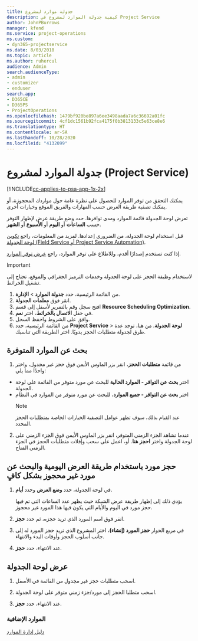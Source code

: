 ```yaml
---
title: جدولة موارد لمشروع
description: كيفية جدولة الموارد لمشروع في Project Service
author: JohnPBurrows
manager: kfend
ms.service: project-operations
ms.custom:
- dyn365-projectservice
ms.date: 8/03/2018
ms.topic: article
ms.author: ruhercul
audience: Admin
search.audienceType:
- admin
- customizer
- enduser
search.app:
- D365CE
- D365PS
- ProjectOperations
ms.openlocfilehash: 1479bf920be897a6ee3498aada7a6c36692a01fc
ms.sourcegitcommit: 4cf1dc1561b92fca4175f0b3813133c5e63ce8e6
ms.translationtype: HT
ms.contentlocale: ar-SA
ms.lasthandoff: 10/28/2020
ms.locfileid: "4132099"
---
```

# <a name="schedule-resources-for-a-project-project-service"></a>جدولة الموارد لمشروع (Project Service)

[!INCLUDE[cc-applies-to-psa-app-1x-2x](../includes/cc-applies-to-psa-app-1x-2x.md)]

يمكنك التحقق من توفر الموارد للحصول على نظرة عامة حول مواردك المحجوزة، أو يمكنك تصفية طريقة العرض حسب المهارات والفريق الموقع وخيارات أخرى.  
  
تعرض لوحة الجدولة قائمة الموارد ومدى توافرها. حدد وضع طريقة عرض لإظهار التوفر حسب **الساعات** أو **اليوم** أو **الأسبوع** أو **الشهر**.  
  
قبل استخدام لوحة الجدولة، من الضروري إعدادها. لمزيد من المعلومات، راجع [تكوين لوحة الجدولة (Field Service أو Project Service Automation)](https://docs.microsoft.com/dynamics365/field-service/configure-schedule-board).
  
إذا كنت تستخدم إصدارًا أقدم، وللاطلاع على توفر الموارد، راجع [عرض توفر الموارد](../psa/view-resource-availability.md).  

> [!IMPORTANT]
>  لاستخدام وظيفة الحجز على لوحة الجدولة وخدمات الترميز الجغرافي والموقع، تحتاج إلى تشغيل الخرائط.  
> 
> 1. من القائمة الرئيسية، حدد **جدولة الموارد** > **الإدارة**.  
> 2. انقر فوق **معلمات الجدولة**.  
> 3. افتح سجل وقم بالتمرير لأسفل إلى قسم **Resource Scheduling Optimization**.  
> 4. في حقل **الاتصال بالخرائط**، اختر **نعم**.  
> 5. وافق على الشروط واحفظ السجل.  
> 6. من القائمة الرئيسية، حدد **Project Service** > **لوحة الجدولة**. من هنا، توجد عدة طرق لجدولة متطلبات الحجز يدويًا. اختر الطريقة التي تناسبك.
  
## <a name="find-available-resources"></a>بحث عن الموارد المتوفرة

1.  من قائمة **متطلبات الحجز**، انقر بزر الماوس الأيمن فوق حجز غير مجدول، واختر واحدًا مما يلي:  
  
- اختر **بحث عن التوافر - الموارد الحالية‬** للبحث عن مورد متوفر من القائمة على لوحة الجدولة.  
- اختر **‏‫بحث عن التوافر - جميع الموارد‬**، للبحث عن مورد متوفر من الموارد في النظام  
   > [!NOTE]
   >  عند القيام بذلك، سوف تظهر عوامل التصفية الخيارات الخاصة بمتطلبات الحجز المحدد.  
  
2. عندما تشاهد الجزء الزمني المتوفر، انقر بزر الماوس الأيمن فوق الجزء الزمني على لوحة الجدولة واختر **احجز هنا**. أو، اعمل على سحب وإفلات متطلبات الحجز في الجزء الزمني المتاح.  
  

## <a name="book-a-resource-using-the-daily-view-and-find-whos-under-booked"></a>حجز مورد باستخدام طريقة العرض اليومية والبحث عن مورد غير محجوز بشكل كافٍ
  
1.  في لوحة الجدولة، حدد **وضع العرض** وحدد **أيام**.  
  
    يؤدي ذلك إلى إظهار طريقة عرض الشبكة حيث يظهر عدد الساعات التي تم فيها حجز مورد في اليوم والأيام التي يكون فيها هذا المورد غير محجوز.  
  
2.  انقر فوق اسم المورد الذي تريد حجزه، ثم حدد **حجز**.  
  
3.  في مربع الحوار **حجز المورد (إنشاء)**، اختر المشروع الذي تريد حجز المورد له إلى جانب أسلوب الحجز وأوقات البدء والانتهاء.  
  
4.  عند الانتهاء، حدد **حجز**.  
  
## <a name="view-to-the-schedule-board"></a>عرض لوحة الجدولة
  
1.  اسحب متطلبات حجز غير مجدول من القائمة في الأسفل.  
  
2.  اسحب متطلبا الحجز إلى مورد/جزء زمني متوفر على لوحة الجدولة.  
  
3.  عند الانتهاء، حدد **حجز**.  
  
### <a name="additional-resources"></a>الموارد الإضافية  
 [دليل إدارة الموارد](../psa/resource-manager-guide.md)
